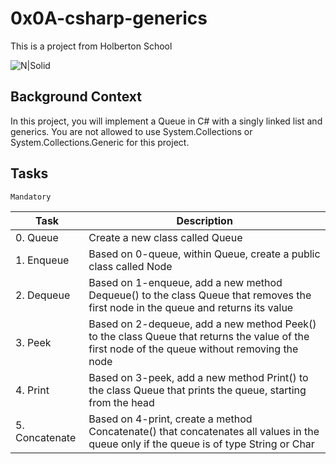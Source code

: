 # 0x0A-csharp-generics

This is a project from Holberton School

![N|Solid](https://upload.wikimedia.org/wikipedia/commons/thumb/4/4f/Csharp_Logo.png/245px-Csharp_Logo.png)

## Background Context

In this project, you will implement a Queue in C# with a singly linked list and generics. You are not allowed to use System.Collections or System.Collections.Generic for this project.


## Tasks

``Mandatory``

| Task | Description |
| ------ | ------ |
| 0. Queue | Create a new class called Queue |
| 1. Enqueue | Based on 0-queue, within Queue, create a public class called Node |
| 2. Dequeue | Based on 1-enqueue, add a new method Dequeue() to the class Queue that removes the first node in the queue and returns its value |
| 3. Peek | Based on 2-dequeue, add a new method Peek() to the class Queue that returns the value of the first node of the queue without removing the node |
| 4. Print | Based on 3-peek, add a new method Print() to the class Queue that prints the queue, starting from the head |
| 5. Concatenate | Based on 4-print, create a method Concatenate() that concatenates all values in the queue only if the queue is of type String or Char |